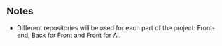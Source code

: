 ## Notes
- Different repositories will be used for each part of the project: Front-end, Back for Front and Front for AI.